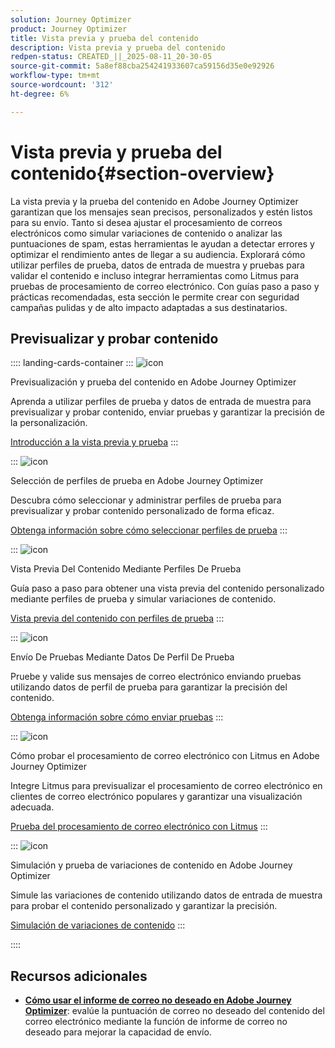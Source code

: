 ```yaml
---
solution: Journey Optimizer
product: Journey Optimizer
title: Vista previa y prueba del contenido
description: Vista previa y prueba del contenido
redpen-status: CREATED_||_2025-08-11_20-30-05
source-git-commit: 5a8ef88cba254241933607ca59156d35e0e92926
workflow-type: tm+mt
source-wordcount: '312'
ht-degree: 6%

---
```



# Vista previa y prueba del contenido{#section-overview}

La vista previa y la prueba del contenido en Adobe Journey Optimizer garantizan que los mensajes sean precisos, personalizados y estén listos para su envío. Tanto si desea ajustar el procesamiento de correos electrónicos como simular variaciones de contenido o analizar las puntuaciones de spam, estas herramientas le ayudan a detectar errores y optimizar el rendimiento antes de llegar a su audiencia. Explorará cómo utilizar perfiles de prueba, datos de entrada de muestra y pruebas para validar el contenido e incluso integrar herramientas como Litmus para pruebas de procesamiento de correo electrónico. Con guías paso a paso y prácticas recomendadas, esta sección le permite crear con seguridad campañas pulidas y de alto impacto adaptadas a sus destinatarios.

## Previsualizar y probar contenido

:::: landing-cards-container
:::
![icon](https://cdn.experienceleague.adobe.com/icons/circle-play.svg?lang=es)

Previsualización y prueba del contenido en Adobe Journey Optimizer

Aprenda a utilizar perfiles de prueba y datos de entrada de muestra para previsualizar y probar contenido, enviar pruebas y garantizar la precisión de la personalización.

[Introducción a la vista previa y prueba](../using/content-management/preview-test.md)
:::

:::
![icon](https://cdn.experienceleague.adobe.com/icons/list-check.svg?lang=es)

Selección de perfiles de prueba en Adobe Journey Optimizer

Descubra cómo seleccionar y administrar perfiles de prueba para previsualizar y probar contenido personalizado de forma eficaz.

[Obtenga información sobre cómo seleccionar perfiles de prueba](../using/content-management/test-profiles.md)
:::

:::
![icon](https://cdn.experienceleague.adobe.com/icons/bullseye.svg?lang=es)

Vista Previa Del Contenido Mediante Perfiles De Prueba

Guía paso a paso para obtener una vista previa del contenido personalizado mediante perfiles de prueba y simular variaciones de contenido.

[Vista previa del contenido con perfiles de prueba](../using/content-management/preview.md)
:::

:::
![icon](https://cdn.experienceleague.adobe.com/icons/envelope.svg?lang=es)

Envío De Pruebas Mediante Datos De Perfil De Prueba

Pruebe y valide sus mensajes de correo electrónico enviando pruebas utilizando datos de perfil de prueba para garantizar la precisión del contenido.

[Obtenga información sobre cómo enviar pruebas](../using/content-management/proofs.md)
:::

:::
![icon](https://cdn.experienceleague.adobe.com/icons/eye.svg?lang=es)

Cómo probar el procesamiento de correo electrónico con Litmus en Adobe Journey Optimizer

Integre Litmus para previsualizar el procesamiento de correo electrónico en clientes de correo electrónico populares y garantizar una visualización adecuada.

[Prueba del procesamiento de correo electrónico con Litmus](../using/content-management/rendering.md)
:::

:::
![icon](https://cdn.experienceleague.adobe.com/icons/code-branch.svg?lang=es)

Simulación y prueba de variaciones de contenido en Adobe Journey Optimizer

Simule las variaciones de contenido utilizando datos de entrada de muestra para probar el contenido personalizado y garantizar la precisión.

[Simulación de variaciones de contenido](../using/test-approve/simulate-sample-input.md)
:::

::::


## Recursos adicionales

- **[Cómo usar el informe de correo no deseado en Adobe Journey Optimizer](../using/content-management/spam-report.md)**: evalúe la puntuación de correo no deseado del contenido del correo electrónico mediante la función de informe de correo no deseado para mejorar la capacidad de envío.
